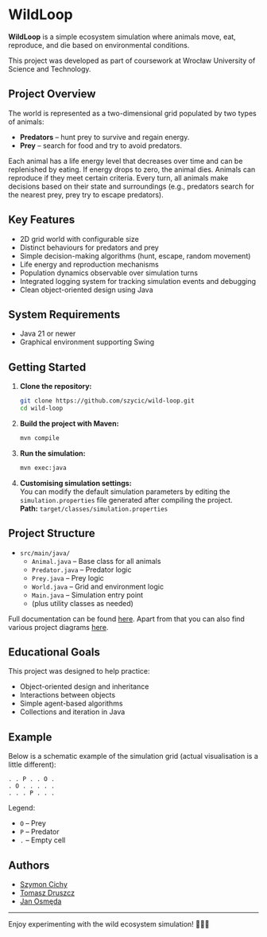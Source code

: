 # WildLoop

**WildLoop** is a simple ecosystem simulation where animals move, eat, reproduce, and die based on environmental conditions.  

This project was developed as part of coursework at Wrocław University of Science and Technology.

## Project Overview

The world is represented as a two-dimensional grid populated by two types of animals:
- **Predators** – hunt prey to survive and regain energy.
- **Prey** – search for food and try to avoid predators.

Each animal has a life energy level that decreases over time and can be replenished by eating. If energy drops to zero, the animal dies. Animals can reproduce if they meet certain criteria. Every turn, all animals make decisions based on their state and surroundings (e.g., predators search for the nearest prey, prey try to escape predators).

## Key Features

- 2D grid world with configurable size
- Distinct behaviours for predators and prey
- Simple decision-making algorithms (hunt, escape, random movement)
- Life energy and reproduction mechanisms
- Population dynamics observable over simulation turns
- Integrated logging system for tracking simulation events and debugging
- Clean object-oriented design using Java

## System Requirements

- Java 21 or newer
- Graphical environment supporting Swing

## Getting Started

1. **Clone the repository:**
   ```bash
   git clone https://github.com/szycic/wild-loop.git
   cd wild-loop
   ```

2. **Build the project with Maven:**
   ```bash
   mvn compile
   ```

3. **Run the simulation:**
   ```bash
   mvn exec:java
   ```

4. **Customising simulation settings:**  
   You can modify the default simulation parameters by editing the `simulation.properties` file generated after compiling the project.  
   **Path:** `target/classes/simulation.properties`

## Project Structure

- `src/main/java/`
  - `Animal.java` – Base class for all animals
  - `Predator.java` – Predator logic
  - `Prey.java` – Prey logic
  - `World.java` – Grid and environment logic
  - `Main.java` – Simulation entry point
  - (plus utility classes as needed)
 
Full documentation can be found [here](https://szycic.com/wild-loop/). Apart from that you can also find various project diagrams [here](diagrams).

## Educational Goals

This project was designed to help practice:
- Object-oriented design and inheritance
- Interactions between objects
- Simple agent-based algorithms
- Collections and iteration in Java

## Example

Below is a schematic example of the simulation grid (actual visualisation is a little different):

```
. . P . . O .
. O . . . . .
. . . P . . .
```
Legend:  
- `O` – Prey  
- `P` – Predator  
- `.` – Empty cell

## Authors

- [Szymon Cichy](https://github.com/szycic)
- [Tomasz Druszcz](https://github.com/tomaszdruszcz)
- [Jan Osmęda](https://github.com/Dzonyyyyy)

---

Enjoy experimenting with the wild ecosystem simulation! 🐺🐇🌱
